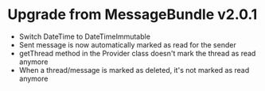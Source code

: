Upgrade from MessageBundle v2.0.1
=======================

 * Switch DateTime to DateTimeImmutable
 * Sent message is now automatically marked as read for the sender
 * getThread method in the Provider class doesn't mark the thread as read anymore
 * When a thread/message is marked as deleted, it's not marked as read anymore